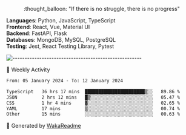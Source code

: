 <p align="center"> 
  :thought_balloon: "If there is no struggle, there is no progress"
</p>

<p align="left">
  <strong>Languages</strong>: Python, JavaScript, TypeScript<br>
  <strong>Frontend</strong>: React, Vue, Material UI<br>
  <strong>Backend</strong>: FastAPI, Flask<br>
  <strong>Databases</strong>: MongoDB, MySQL, PostgreSQL<br>
  <strong>Testing</strong>: Jest, React Testing Library, Pytest<br>
</p>

![-----------------------------------------------------](https://raw.githubusercontent.com/andreasbm/readme/master/assets/lines/vintage.png)

🎯 Weekly Activity

<!--START_SECTION:waka-->

```txt
From: 05 January 2024 - To: 12 January 2024

TypeScript   36 hrs 17 mins  ██████████████████████▒░░   89.86 %
JSON         2 hrs 12 mins   █▒░░░░░░░░░░░░░░░░░░░░░░░   05.47 %
CSS          1 hr 4 mins     ▓░░░░░░░░░░░░░░░░░░░░░░░░   02.65 %
YAML         17 mins         ▒░░░░░░░░░░░░░░░░░░░░░░░░   00.74 %
Other        15 mins         ░░░░░░░░░░░░░░░░░░░░░░░░░   00.63 %
```

<!--END_SECTION:waka-->


🚀 Generated by [WakaReadme](https://github.com/athul/waka-readme)
